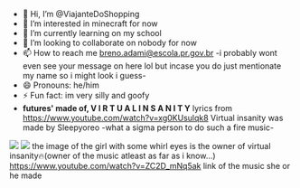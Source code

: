 - 👋 Hi, I’m @ViajanteDoShopping
- 👀 I’m interested in minecraft for now
- 🌱 I’m currently learning on my school
- 💞️ I’m looking to collaborate on nobody for now
- 📫 How to reach me breno.adami@escola.pr.gov.br -i probably wont even see your message on here lol but incase you do just mentionate my name so i might look i guess-
- 😄 Pronouns: he/him
- ⚡ Fun fact: im very silly and goofy
- **futures' made of, V I R T U A L    I N S A N I T Y** lyrics from https://www.youtube.com/watch?v=xg0KUsulqk8
Virtual insanity was made by Sleepyoreo -what a sigma person to do such a fire music-

<!---
ViajanteDoShopping/ViajanteDoShopping is a ✨ special ✨ repository because its `README.md` (this file) appears on your GitHub profile.
You can click the Preview link to take a look at your changes.
--->
![](https://encrypted-tbn0.gstatic.com/images?q=tbn:ANd9GcSjMx7f1Lprw_FJAAgBzRymycjxJpEcehZcNA&s)
![](https://encrypted-tbn0.gstatic.com/images?q=tbn:ANd9GcTnVgMMS5kjxtv0WavSg7IN3VMek6xOeu7-4Q&s)
the image of the girl with some whirl eyes is the owner of virtual insanity🔥(owner of the music atleast as far as i know...)
https://www.youtube.com/watch?v=ZC2D_mNq5ak link of the music she or he made
